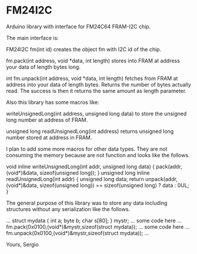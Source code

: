 # FM24I2C
Arduino library with interface for FM24C64 FRAM-I2C chip.

The main interface is:

FM24I2C fm(int id) creates the object fm with I2C id of the chip.

fm.pack(int address, void *data, int length) stores into FRAM at address your data of length bytes long.

int fm.unpack(int address, void *data, int length) fetches from FRAM at address into your data of length bytes. Returns the number of bytes actually read. The success is then it returns the same amount as length parameter.

Also this library has some macros like:

writeUnsignedLong(int address, unsigned long data) to store the unsigned long number at address of FRAM.

unsigned long readUnsignedLong(int address) returns unsigned long number stored at address in FRAM.

I plan to add some more macros for other data types. They are not consuming the memory because are not function and looks like the follows.

void inline writeUnsignedLong(int addr, unsigned long data) {
      pack(addr, (void*)&data, sizeof(unsigned long));
    } 
unsigned long inline readUnsignedLong(int addr) {
    unsigned long data;
    return unpack(addr, (void*)&data, sizeof(unsigned long)) == sizeof(unsigned long) ? data : 0UL;
}

The general purpose of this library was to store any data including structures without any serialization like the follows.

...
struct mydata {
  int a;
  byte b;
  char s[80];
} mystr;
... some code here ...
fm.pack(0x0100,(void*)&mystr,sizeof(struct mydata));
... some code here ...
fm.unpack(0x0100,(void*)&mystr,sizeof(struct mydata));
...

Yours,
Sergio
